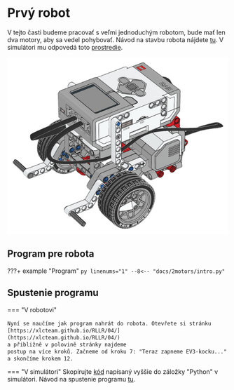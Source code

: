 # Prvý robot

V tejto časti budeme pracovať s veľmi jednoduchým robotom, bude mať len dva
motory, aby sa vedel pohybovať. Návod na stavbu robota nájdete [tu](https://education.lego.com/v3/assets/blt293eea581807678a/bltc8481dd2666822ff/5f8801e3f4f4cf0fa39d2fef/ev3-rem-driving-base.pdf).
V simulátori mu odpovedá toto [prostredie](https://gears.aposteriori.com.sg/index.html?worldJSON=https%3A%2F%2Fraw.githubusercontent.com%2Fvargac%2FBrno-SDB-Robotika%2Fmaster%2Fassets%2FgridMap.json&robotJSON=https%3A%2F%2Fraw.githubusercontent.com%2Fvargac%2FBrno-SDB-Robotika%2Fmaster%2Fassets%2Frobot_2motors.json).

![Robot](img/robot.png)

## Program pre robota

???+ example "Program"
    ``` py linenums="1"
    --8<-- "docs/2motors/intro.py"
    ```

## Spustenie programu

=== "V robotovi"

    Nyní se naučíme jak program nahrát do robota. Otevřete si stránku
    [https://xlcteam.github.io/RLLR/04/](https://xlcteam.github.io/RLLR/04/)
    a přibližně v polovině stránky najdeme
    postup na více kroků. Začneme od kroku 7: "Teraz zapneme EV3-kocku..."
    a skončíme krokem 12.

=== "V simulátori"
    Skopírujte [kód](#program-pre-robota) napísaný vyššie do záložky "Python"
    v simulátori. Návod na spustenie programu
    [tu](/simulator/#spustenie-programu).
